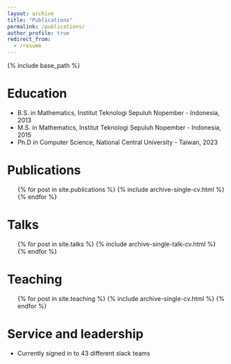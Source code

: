 ```yaml
---
layout: archive
title: "Publications"
permalink: /publications/
author_profile: true
redirect_from:
  - /resume
---
```


<!-- 

{% if author.googlescholar %}
  You can also find my articles on <u><a href="{{author.googlescholar}}">my Google Scholar profile</a>.</u>
{% endif %}

{% include base_path %}

{% for post in site.publications reversed %}
  {% include archive-single.html %}
{% endfor %} -->



{% include base_path %}

Education
======
* B.S. in Mathematics, Institut Teknologi Sepuluh Nopember - Indonesia, 2013
* M.S. in Mathematics, Institut Teknologi Sepuluh Nopember - Indonesia, 2015
* Ph.D in Computer Science, National Central University - Taiwan, 2023 

Publications
======
  <ul>{% for post in site.publications %}
    {% include archive-single-cv.html %}
  {% endfor %}</ul>
  
Talks
======
  <ul>{% for post in site.talks %}
    {% include archive-single-talk-cv.html %}
  {% endfor %}</ul>
  
Teaching
======
  <ul>{% for post in site.teaching %}
    {% include archive-single-cv.html %}
  {% endfor %}</ul>
  
Service and leadership
======
* Currently signed in to 43 different slack teams
